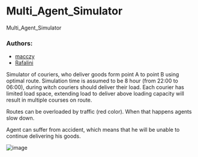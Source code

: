 # Multi_Agent_Simulator
Multi_Agent_Simulator
### Authors:
* [macczy](https://github.com/macczy)
* [Rafalini](https://github.com/Rafalini)

Simulator of couriers, who deliver goods form point A to point B using optimal route. Simulation time is assumed to be 8 hour (from 22:00 to 06:00), during witch couriers should deliver their load. Each courier has limited load space, extending load to deliver above loading capacity will result in multiple courses on route.

Routes can be overloaded by traffic (red color). When that happens agents slow down. 

Agent can suffer from accident, which means that he will be unable to continue delivering his goods.

![image](https://user-images.githubusercontent.com/44322872/104380686-aaa7a400-552b-11eb-98c6-e254d1b9727e.png)
